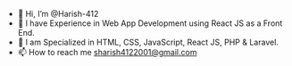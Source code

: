 - 👋 Hi, I’m @Harish-412
- 👀 I have Experience in Web App Development using React JS as a Front End.
- 🌱 I am Specialized in HTML, CSS, JavaScript, React JS, PHP & Laravel.
- 📫 How to reach me sharish4122001@gmail.com

<!---
Harish-412/Harish-412 is a ✨ special ✨ repository because its `README.md` (this file) appears on your GitHub profile.
You can click the Preview link to take a look at your changes.
--->
